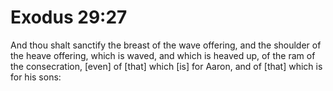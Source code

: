 # Exodus 29:27

And thou shalt sanctify the breast of the wave offering, and the shoulder of the heave offering, which is waved, and which is heaved up, of the ram of the consecration, [even] of [that] which [is] for Aaron, and of [that] which is for his sons: